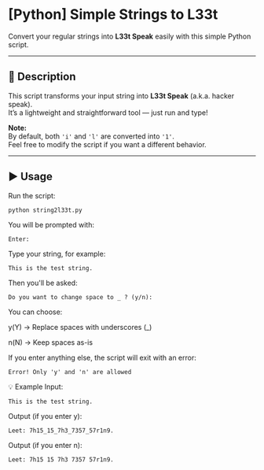 #  [Python] Simple Strings to L33t
Convert your regular strings into **L33t Speak** easily with this simple Python script.

---

## 🔧 Description

This script transforms your input string into **L33t Speak** (a.k.a. hacker speak).  
It’s a lightweight and straightforward tool — just run and type!

**Note:**  
By default, both `'i'` and `'l'` are converted into `'1'`.  
Feel free to modify the script if you want a different behavior.

---

## ▶️ Usage

Run the script:

```bash
python string2l33t.py
```
You will be prompted with:
```
Enter:
```
Type your string, for example:
```
This is the test string.
```
Then you'll be asked:
```
Do you want to change space to _ ? (y/n):
```
You can choose:

y(Y) → Replace spaces with underscores (_)

n(N) → Keep spaces as-is

If you enter anything else, the script will exit with an error:
```
Error! Only 'y' and 'n' are allowed
```
💡 Example
Input:
```
This is the test string.
```
Output (if you enter y):
```
Leet: 7h15_15_7h3_7357_57r1n9.
```
Output (if you enter n):
```
Leet: 7h15 15 7h3 7357 57r1n9.
```
